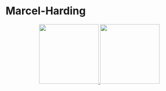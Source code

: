 # Marcel-Harding

<div align="center">
  <a href="https://github.com/MarcelHarding">
  <img height="160em" src="https://github-readme-stats.vercel.app/api?username=MarcelHarding&show_icons=true&theme=dark&include_all_commits=true&count_private=true"/>
  <img height="160em" src="https://github-readme-stats.vercel.app/api/top-langs/?username=MarcelHarding&layout=compact&langs_count=7&theme=dark"/>
  
  

</div>
